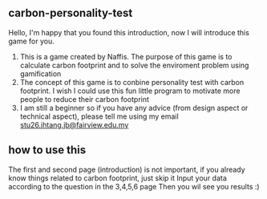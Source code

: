 ## carbon-personality-test

Hello, I'm happy that you found this introduction, now I will introduce this game for you.
1. This is a game created by Naffis. The purpose of this game is to calculate carbon footprint and to solve the enviroment problem using gamification
2. The concept of this game is to conbine personality test with carbon footprint. I wish I could use this fun little program to motivate more people to reduce their carbon footprint
3. I am still a beginner so if you have any advice (from design aspect or technical aspect), please tell me using my email stu26.jhtang.jb@fairview.edu.my


## how to use this
The first and second page (introduction) is not important, if you already know things related to carbon footprint, just skip it
Input your data according to the question in the 3,4,5,6 page
Then you wil see you results :)
